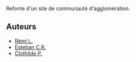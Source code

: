 Refonte d'un site de communauté d'agglomération.

## Auteurs

- [Rémi L.](https://github.com/remi-lem)
- [Esteban C.R.](https://github.com/EstebanCRz)
- [Clothilde P.](https://github.com/TorielLink)